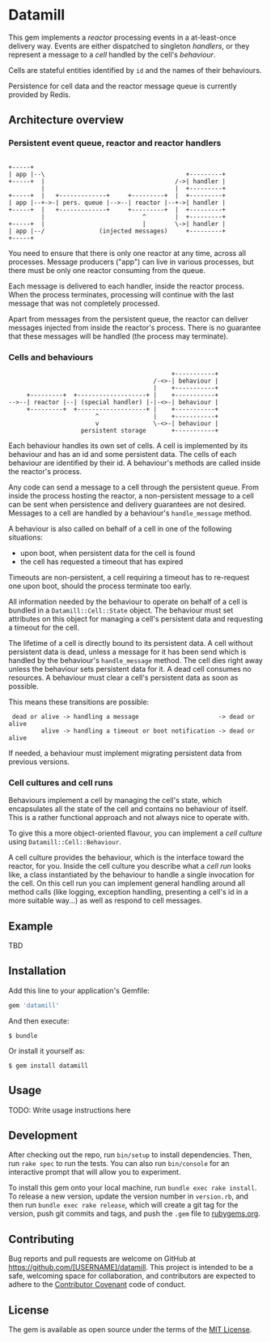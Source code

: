 # Datamill

This gem implements a *reactor* processing events in a at-least-once delivery way.
Events are either dispatched to singleton *handlers*, or they represent a message to a *cell*
handled by the cell's *behaviour*.

Cells are stateful entities identified by `id` and the names of their behaviours.

Persistence for cell data and the reactor message queue is currently provided
by Redis.

## Architecture overview

### Persistent event queue, reactor and reactor handlers

```

+-----+
| app |--\                                       +---------+
+-----+  |                                    /->| handler |
         |                                    |  +---------+
+-----+  |   +-------------+     +---------+  |  +---------+
| app |--+->-| pers. queue |-->--| reactor |--+->| handler |
+-----+  |   +-------------+     +---------+  |  +---------+
         |                           ^        |  +---------+
+-----+  |                           |        \->| handler |
| app |--/               (injected messages)     +---------+
+-----+

```

You need to ensure that there is only one reactor at any time,
across all processes. Message producers ("app") can live in
various processes, but there must be only one reactor consuming
from the queue.

Each message is delivered to each handler, inside the reactor process.
When the process terminates, processing will continue with the
last message that was not completely processed.

Apart from messages from the persistent queue, the reactor can
deliver messages injected from inside the reactor's process. There
is no guarantee that these messages will be handled (the process
may terminate).

### Cells and behaviours

```
                                             +-----------+
                                        /-<>-| behaviour |
                                        |    +-----------+
     +---------+  +-------------------+ |    +-----------+
-->--| reactor |--| (special handler) |-|-<>-| behaviour |
     +---------+  +-------------------+ |    +-----------+
                        ^               |    +-----------+
                        v               \-<>-| behaviour |
                    persistent storage       +-----------+
```

Each behaviour handles its own set of cells. A cell is implemented
by its behaviour and has an id and some persistent data. The cells
of each behaviour are identified by their id. A behaviour's methods
are called inside the reactor's process.

Any code can send a message to a cell through the persistent queue.
From inside the process hosting the reactor, a non-persistent message
to a cell can be sent when persistence and delivery guarantees are
not desired. Messages to a cell are handled by a behaviour's
`handle_message` method.

A behaviour is also called on behalf of a cell in one of the following
situations:
* upon boot, when persistent data for the cell is found
* the cell has requested a timeout that has expired

Timeouts are non-persistent, a cell requiring a timeout has to
re-request one upon boot, should the process terminate too early.

All information needed by the behaviour to operate on behalf of a cell
is bundled in a `Datamill::Cell::State` object. The behaviour must
set attributes on this object for managing a cell's persistent data
and requesting a timeout for the cell.

The lifetime of a cell is directly bound to its persistent data.
A cell without persistent data is dead, unless a message for it has been
send which is handled by the behaviour's `handle_message` method.
The cell dies right away unless the behaviour sets persistent data for
it.  A dead cell consumes no resources. A behaviour must clear a cell's
persistent data as soon as possible.

This means these transitions are possible:

```
 dead or alive -> handling a message                      -> dead or alive
         alive -> handling a timeout or boot notification -> dead or alive
```

If needed, a behaviour must implement migrating
persistent data from previous versions.

### Cell cultures and cell runs

Behaviours implement a cell by managing the cell's state, which
encapsulates all the state of the cell and contains no behaviour
of itself. This is a rather functional approach and not always
nice to operate with.

To give this a more object-oriented flavour,
you can implement a *cell culture* using `Datamill::Cell::Behaviour`.

A cell culture provides the behaviour, which is the interface toward the reactor, for
you. Inside the cell culture you describe what a *cell run* looks like,
a class instantiated by the behaviour to handle a single invocation
for the cell. On this cell run you can implement general handling
around all method calls (like logging, exception handling,
presenting a cell's id in a more suitable way...) as well as respond
to cell messages.

## Example

TBD

## Installation

Add this line to your application's Gemfile:

```ruby
gem 'datamill'
```

And then execute:

    $ bundle

Or install it yourself as:

    $ gem install datamill

## Usage

TODO: Write usage instructions here

## Development

After checking out the repo, run `bin/setup` to install dependencies. Then, run `rake spec` to run the tests. You can also run `bin/console` for an interactive prompt that will allow you to experiment.

To install this gem onto your local machine, run `bundle exec rake install`. To release a new version, update the version number in `version.rb`, and then run `bundle exec rake release`, which will create a git tag for the version, push git commits and tags, and push the `.gem` file to [rubygems.org](https://rubygems.org).

## Contributing

Bug reports and pull requests are welcome on GitHub at https://github.com/[USERNAME]/datamill. This project is intended to be a safe, welcoming space for collaboration, and contributors are expected to adhere to the [Contributor Covenant](http://contributor-covenant.org) code of conduct.


## License

The gem is available as open source under the terms of the [MIT License](http://opensource.org/licenses/MIT).

